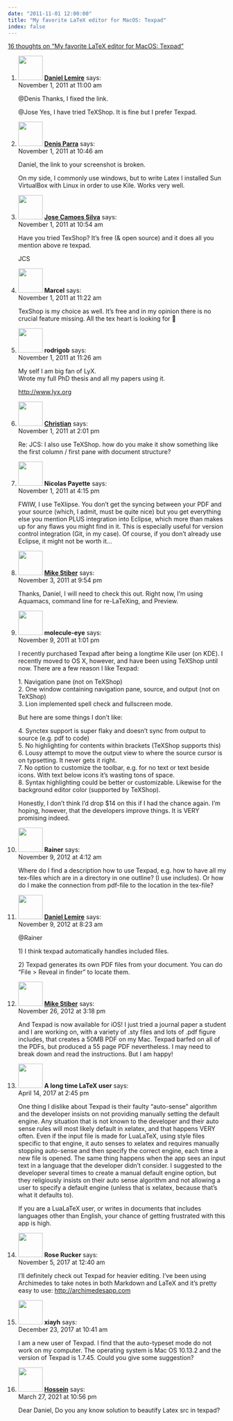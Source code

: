 ```yaml
---
date: "2011-11-01 12:00:00"
title: "My favorite LaTeX editor for MacOS: Texpad"
index: false
---
```


[16 thoughts on &ldquo;My favorite LaTeX editor for MacOS: Texpad&rdquo;](/lemire/blog/2011/11-01-my-favorite-latex-editor-for-macos-texpad)

<ol class="comment-list">
<li id="comment-54765" class="comment byuser comment-author-lemire bypostauthor even thread-even depth-1">
<div class="comment-author vcard">
<img alt src="https://secure.gravatar.com/avatar/2ca999bef9535950f5b84281a4dab006?s=56&#038;d=mm&#038;r=g" srcset="https://secure.gravatar.com/avatar/2ca999bef9535950f5b84281a4dab006?s=112&#038;d=mm&#038;r=g 2x" class="avatar avatar-56 photo" height="56" width="56" decoding="async" /> <b class="fn"><a href="https://lemire.me/blog/" class="url" rel="ugc">Daniel Lemire</a></b> <span class="says">says:</span> </div>
<div class="comment-metadata"><time datetime="2011-11-01T11:00:24+00:00">November 1, 2011 at 11:00 am</time></a> </div>
<div class="comment-content">
<p>@Denis Thanks, I fixed the link.</p>
<p>@Jose Yes, I have tried TeXShop. It is fine but I prefer Texpad.</p>
</div>
</li>
<li id="comment-54763" class="comment odd alt thread-odd thread-alt depth-1">
<div class="comment-author vcard">
<img alt src="https://secure.gravatar.com/avatar/8d701f6fefd3d3d90357418866731907?s=56&#038;d=mm&#038;r=g" srcset="https://secure.gravatar.com/avatar/8d701f6fefd3d3d90357418866731907?s=112&#038;d=mm&#038;r=g 2x" class="avatar avatar-56 photo" height="56" width="56" loading="lazy" decoding="async" /> <b class="fn"><a href="https://dalpasa.blogspot.com" class="url" rel="ugc external nofollow">Denis Parra</a></b> <span class="says">says:</span> </div>
<div class="comment-metadata"><time datetime="2011-11-01T10:46:58+00:00">November 1, 2011 at 10:46 am</time></a> </div>
<div class="comment-content">
<p>Daniel, the link to your screenshot is broken. </p>
<p>On my side, I commonly use windows, but to write Latex I installed Sun VirtualBox with Linux in order to use Kile. Works very well.</p>
</div>
</li>
<li id="comment-54764" class="comment even thread-even depth-1">
<div class="comment-author vcard">
<img alt src="https://secure.gravatar.com/avatar/f2e531759098346f15768820f9dcd7c1?s=56&#038;d=mm&#038;r=g" srcset="https://secure.gravatar.com/avatar/f2e531759098346f15768820f9dcd7c1?s=112&#038;d=mm&#038;r=g 2x" class="avatar avatar-56 photo" height="56" width="56" loading="lazy" decoding="async" /> <b class="fn"><a href="https://sitacuisses.blogspot.com" class="url" rel="ugc external nofollow">Jose Camoes Silva</a></b> <span class="says">says:</span> </div>
<div class="comment-metadata"><time datetime="2011-11-01T10:54:58+00:00">November 1, 2011 at 10:54 am</time></a> </div>
<div class="comment-content">
<p>Have you tried TexShop? It&rsquo;s free (&amp; open source) and it does all you mention above re texpad.</p>
<p>JCS</p>
</div>
</li>
<li id="comment-54766" class="comment odd alt thread-odd thread-alt depth-1">
<div class="comment-author vcard">
<img alt src="https://secure.gravatar.com/avatar/60af4df3440471fe6f1fef06261d8498?s=56&#038;d=mm&#038;r=g" srcset="https://secure.gravatar.com/avatar/60af4df3440471fe6f1fef06261d8498?s=112&#038;d=mm&#038;r=g 2x" class="avatar avatar-56 photo" height="56" width="56" loading="lazy" decoding="async" /> <b class="fn">Marcel</b> <span class="says">says:</span> </div>
<div class="comment-metadata"><time datetime="2011-11-01T11:22:17+00:00">November 1, 2011 at 11:22 am</time></a> </div>
<div class="comment-content">
<p>TexShop is my choice as well. It&rsquo;s free and in my opinion there is no crucial feature missing. All the tex heart is looking for 🙂</p>
</div>
</li>
<li id="comment-54767" class="comment even thread-even depth-1">
<div class="comment-author vcard">
<img alt src="https://secure.gravatar.com/avatar/c6f2f058debdde1bacf111a186841ab0?s=56&#038;d=mm&#038;r=g" srcset="https://secure.gravatar.com/avatar/c6f2f058debdde1bacf111a186841ab0?s=112&#038;d=mm&#038;r=g 2x" class="avatar avatar-56 photo" height="56" width="56" loading="lazy" decoding="async" /> <b class="fn">rodrigob</b> <span class="says">says:</span> </div>
<div class="comment-metadata"><time datetime="2011-11-01T11:26:58+00:00">November 1, 2011 at 11:26 am</time></a> </div>
<div class="comment-content">
<p>My self I am big fan of LyX.<br/>
Wrote my full PhD thesis and all my papers using it.</p>
<p><a href="http://www.lyx.org" rel="nofollow ugc">http://www.lyx.org</a></p>
</div>
</li>
<li id="comment-54769" class="comment odd alt thread-odd thread-alt depth-1">
<div class="comment-author vcard">
<img alt src="https://secure.gravatar.com/avatar/3828a10e6cdfd33a14631a54768d9c3f?s=56&#038;d=mm&#038;r=g" srcset="https://secure.gravatar.com/avatar/3828a10e6cdfd33a14631a54768d9c3f?s=112&#038;d=mm&#038;r=g 2x" class="avatar avatar-56 photo" height="56" width="56" loading="lazy" decoding="async" /> <b class="fn"><a href="http://www.sommer.jp" class="url" rel="ugc external nofollow">Christian</a></b> <span class="says">says:</span> </div>
<div class="comment-metadata"><time datetime="2011-11-01T14:01:24+00:00">November 1, 2011 at 2:01 pm</time></a> </div>
<div class="comment-content">
<p>Re: JCS: I also use TeXShop. how do you make it show something like the first column / first pane with document structure?</p>
</div>
</li>
<li id="comment-54770" class="comment even thread-even depth-1">
<div class="comment-author vcard">
<img alt src="https://secure.gravatar.com/avatar/956063baa88e25816f54003a1b312852?s=56&#038;d=mm&#038;r=g" srcset="https://secure.gravatar.com/avatar/956063baa88e25816f54003a1b312852?s=112&#038;d=mm&#038;r=g 2x" class="avatar avatar-56 photo" height="56" width="56" loading="lazy" decoding="async" /> <b class="fn">Nicolas Payette</b> <span class="says">says:</span> </div>
<div class="comment-metadata"><time datetime="2011-11-01T16:15:45+00:00">November 1, 2011 at 4:15 pm</time></a> </div>
<div class="comment-content">
<p>FWIW, I use TeXlipse. You don&rsquo;t get the syncing between your PDF and your source (which, I admit, must be quite nice) but you get everything else you mention PLUS integration into Eclipse, which more than makes up for any flaws you might find in it. This is especially useful for version control integration (Git, in my case). Of course, if you don&rsquo;t already use Eclipse, it might not be worth it&#8230;</p>
</div>
</li>
<li id="comment-54774" class="comment odd alt thread-odd thread-alt depth-1">
<div class="comment-author vcard">
<img alt src="https://secure.gravatar.com/avatar/5d14fc41fc06a88ef049af6963545718?s=56&#038;d=mm&#038;r=g" srcset="https://secure.gravatar.com/avatar/5d14fc41fc06a88ef049af6963545718?s=112&#038;d=mm&#038;r=g 2x" class="avatar avatar-56 photo" height="56" width="56" loading="lazy" decoding="async" /> <b class="fn"><a href="http://faculty.washington.edu/stiber/" class="url" rel="ugc external nofollow">Mike Stiber</a></b> <span class="says">says:</span> </div>
<div class="comment-metadata"><time datetime="2011-11-03T21:54:14+00:00">November 3, 2011 at 9:54 pm</time></a> </div>
<div class="comment-content">
<p>Thanks, Daniel, I will need to check this out. Right now, I&rsquo;m using Aquamacs, command line for re-LaTeXing, and Preview.</p>
</div>
</li>
<li id="comment-54783" class="comment even thread-even depth-1">
<div class="comment-author vcard">
<img alt src="https://secure.gravatar.com/avatar/dec88e277a78f3ad666b00f84698f430?s=56&#038;d=mm&#038;r=g" srcset="https://secure.gravatar.com/avatar/dec88e277a78f3ad666b00f84698f430?s=112&#038;d=mm&#038;r=g 2x" class="avatar avatar-56 photo" height="56" width="56" loading="lazy" decoding="async" /> <b class="fn">molecule-eye</b> <span class="says">says:</span> </div>
<div class="comment-metadata"><time datetime="2011-11-09T13:01:13+00:00">November 9, 2011 at 1:01 pm</time></a> </div>
<div class="comment-content">
<p>I recently purchased Texpad after being a longtime Kile user (on KDE). I recently moved to OS X, however, and have been using TeXShop until now. There are a few reason I like Texpad:</p>
<p>1. Navigation pane (not on TeXShop)<br/>
2. One window containing navigation pane, source, and output (not on TeXShop)<br/>
3. Lion implemented spell check and fullscreen mode.</p>
<p>But here are some things I don&rsquo;t like:</p>
<p>4. Synctex support is super flaky and doesn&rsquo;t sync from output to source (e.g. pdf to code)<br/>
5. No highlighting for contents within brackets (TeXShop supports this)<br/>
6. Lousy attempt to move the output view to where the source cursor is on typsetting. It never gets it right.<br/>
7. No option to customize the toolbar, e.g. for no text or text beside icons. With text below icons it&rsquo;s wasting tons of space.<br/>
8. Syntax highlighting could be better or customizable. Likewise for the background editor color (supported by TeXShop).</p>
<p>Honestly, I don&rsquo;t think I&rsquo;d drop $14 on this if I had the chance again. I&rsquo;m hoping, however, that the developers improve things. It is VERY promising indeed.</p>
</div>
</li>
<li id="comment-59193" class="comment odd alt thread-odd thread-alt depth-1">
<div class="comment-author vcard">
<img alt src="https://secure.gravatar.com/avatar/afbcb827c2a8ef2a19bd854b5a9377d7?s=56&#038;d=mm&#038;r=g" srcset="https://secure.gravatar.com/avatar/afbcb827c2a8ef2a19bd854b5a9377d7?s=112&#038;d=mm&#038;r=g 2x" class="avatar avatar-56 photo" height="56" width="56" loading="lazy" decoding="async" /> <b class="fn">Rainer</b> <span class="says">says:</span> </div>
<div class="comment-metadata"><time datetime="2012-11-09T04:12:53+00:00">November 9, 2012 at 4:12 am</time></a> </div>
<div class="comment-content">
<p>Where do I find a description how to use Texpad, e.g. how to have all my tex-files which are in a directory in one outline? (I use includes). Or how do I make the connection from pdf-file to the location in the tex-file?</p>
</div>
</li>
<li id="comment-59210" class="comment byuser comment-author-lemire bypostauthor even thread-even depth-1">
<div class="comment-author vcard">
<img alt src="https://secure.gravatar.com/avatar/2ca999bef9535950f5b84281a4dab006?s=56&#038;d=mm&#038;r=g" srcset="https://secure.gravatar.com/avatar/2ca999bef9535950f5b84281a4dab006?s=112&#038;d=mm&#038;r=g 2x" class="avatar avatar-56 photo" height="56" width="56" loading="lazy" decoding="async" /> <b class="fn"><a href="https://lemire.me/en/" class="url" rel="ugc">Daniel Lemire</a></b> <span class="says">says:</span> </div>
<div class="comment-metadata"><time datetime="2012-11-09T08:23:48+00:00">November 9, 2012 at 8:23 am</time></a> </div>
<div class="comment-content">
<p>@Rainer </p>
<p>1) I think texpad automatically handles included files.</p>
<p>2) Texpad generates its own PDF files from your document. You can do &ldquo;File > Reveal in finder&rdquo; to locate them.</p>
</div>
</li>
<li id="comment-60290" class="comment odd alt thread-odd thread-alt depth-1">
<div class="comment-author vcard">
<img alt src="https://secure.gravatar.com/avatar/a14b69753fff556e0bba75ebf4da1de3?s=56&#038;d=mm&#038;r=g" srcset="https://secure.gravatar.com/avatar/a14b69753fff556e0bba75ebf4da1de3?s=112&#038;d=mm&#038;r=g 2x" class="avatar avatar-56 photo" height="56" width="56" loading="lazy" decoding="async" /> <b class="fn"><a href="http://faculty.washington.edu/stiber/" class="url" rel="ugc external nofollow">Mike Stiber</a></b> <span class="says">says:</span> </div>
<div class="comment-metadata"><time datetime="2012-11-26T15:18:44+00:00">November 26, 2012 at 3:18 pm</time></a> </div>
<div class="comment-content">
<p>And Texpad is now available for iOS! I just tried a journal paper a student and I are working on, with a variety of .sty files and lots of .pdf figure includes, that creates a 50MB PDF on my Mac. Texpad barfed on all of the PDFs, but produced a 55 page PDF nevertheless. I may need to break down and read the instructions. But I am happy!</p>
</div>
</li>
<li id="comment-277965" class="comment even thread-even depth-1">
<div class="comment-author vcard">
<img alt src="https://secure.gravatar.com/avatar/df18db4c86bf7b182b267eb141bdf8ef?s=56&#038;d=mm&#038;r=g" srcset="https://secure.gravatar.com/avatar/df18db4c86bf7b182b267eb141bdf8ef?s=112&#038;d=mm&#038;r=g 2x" class="avatar avatar-56 photo" height="56" width="56" loading="lazy" decoding="async" /> <b class="fn">A long time LaTeX user</b> <span class="says">says:</span> </div>
<div class="comment-metadata"><time datetime="2017-04-14T14:45:12+00:00">April 14, 2017 at 2:45 pm</time></a> </div>
<div class="comment-content">
<p>One thing I dislike about Texpad is their faulty &ldquo;auto-sense&rdquo; algorithm and the developer insists on not providing manually setting the default engine. Any situation that is not known to the developer and their auto sense rules will most likely default in xelatex, and that happens VERY often. Even if the input file is made for LuaLaTeX, using style files specific to that engine, it auto senses to xelatex and requires manually stopping auto-sense and then specify the correct engine, each time a new file is opened. The same thing happens when the app sees an input text in a language that the developer didn&rsquo;t consider. I suggested to the developer several times to create a manual default engine option, but they religiously insists on their auto sense algorithm and not allowing a user to specify a default engine (unless that is xelatex, because that&rsquo;s what it defaults to).</p>
<p>If you are a LuaLaTeX user, or writes in documents that includes languages other than English, your chance of getting frustrated with this app is high.</p>
</div>
</li>
<li id="comment-290876" class="comment odd alt thread-odd thread-alt depth-1">
<div class="comment-author vcard">
<img alt src="https://secure.gravatar.com/avatar/cde05ca1b787da16aca49d46ed795d27?s=56&#038;d=mm&#038;r=g" srcset="https://secure.gravatar.com/avatar/cde05ca1b787da16aca49d46ed795d27?s=112&#038;d=mm&#038;r=g 2x" class="avatar avatar-56 photo" height="56" width="56" loading="lazy" decoding="async" /> <b class="fn">Rose Rucker</b> <span class="says">says:</span> </div>
<div class="comment-metadata"><time datetime="2017-11-05T00:40:43+00:00">November 5, 2017 at 12:40 am</time></a> </div>
<div class="comment-content">
<p>I&rsquo;ll definitely check out Texpad for heavier editing. I&rsquo;ve been using Archimedes to take notes in both Markdown and LaTeX and it&rsquo;s pretty easy to use: <a href="http://archimedesapp.com" rel="nofollow ugc">http://archimedesapp.com</a></p>
</div>
</li>
<li id="comment-293902" class="comment even thread-even depth-1">
<div class="comment-author vcard">
<img alt src="https://secure.gravatar.com/avatar/7c88fac5dfc93bef39e0f8476697ad92?s=56&#038;d=mm&#038;r=g" srcset="https://secure.gravatar.com/avatar/7c88fac5dfc93bef39e0f8476697ad92?s=112&#038;d=mm&#038;r=g 2x" class="avatar avatar-56 photo" height="56" width="56" loading="lazy" decoding="async" /> <b class="fn">xiayh</b> <span class="says">says:</span> </div>
<div class="comment-metadata"><time datetime="2017-12-23T10:41:53+00:00">December 23, 2017 at 10:41 am</time></a> </div>
<div class="comment-content">
<p>I am a new user of Texpad. I find that the auto-typeset mode do not work on my computer. The operating system is Mac OS 10.13.2 and the version of Texpad is 1.7.45. Could you give some suggestion?</p>
</div>
</li>
<li id="comment-580997" class="comment odd alt thread-odd thread-alt depth-1">
<div class="comment-author vcard">
<img alt src="https://secure.gravatar.com/avatar/1c49da607cf48c521b6eff8a4915c6ed?s=56&#038;d=mm&#038;r=g" srcset="https://secure.gravatar.com/avatar/1c49da607cf48c521b6eff8a4915c6ed?s=112&#038;d=mm&#038;r=g 2x" class="avatar avatar-56 photo" height="56" width="56" loading="lazy" decoding="async" /> <b class="fn"><a href="http://hnaderi268.blog.ir" class="url" rel="ugc external nofollow">Hossein</a></b> <span class="says">says:</span> </div>
<div class="comment-metadata"><time datetime="2021-03-27T22:56:08+00:00">March 27, 2021 at 10:56 pm</time></a> </div>
<div class="comment-content">
<p>Dear Daniel, Do you any know solution to beautify Latex src in texpad?</p>
</div>
</li>
</ol>
